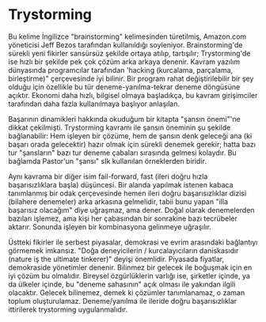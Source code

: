 # Trystorming

Bu kelime İngilizce "brainstorming" kelimesinden türetilmiş, Amazon.com yöneticisi Jeff Bezos tarafından kullanıldığı soyleniyor. Brainstorming'de sürekli yeni fikirler sansürsüz şekilde ortaya atılıp, tartışılır; Trystorming'de ise hızlı bir şekilde pek çok çözüm arka arkaya denenir. Kavram yazılım dünyasında programcılar tarafından 'hacking (kurcalama, parçalama, birleştirme)" çerçevesinde iyi bilinir. Bir program rahat değiştirilebilir bir şey olduğu için özellikle bu tür deneme-yanılma-tekrar deneme döngüsüne açıktır. Ekonomi daha hızlı, bilgisel olmaya başladıkça, bu kavram girişimciler tarafından daha fazla kullanılmaya başlıyor anlaşılan.

Başarının dinamikleri hakkında okuduğum bir kitapta "şansın önemi"'ne dikkat çekilmişti. Trystorming kavramı ile şansın öneminin şu şekilde bağlanabilir: Hem işleyen bir çözüme, hem de şansın denk geleceği ana (ki başarı orada gelecektir) hazır olmak için sürekli denemek gerekir; hatta bazı tur "şansların" bazı tur deneme çabaları sırasında gelmesi kolaydır. Bu bağlamda Pastor'un "şansı" sIk kullanılan örneklerden biridir.

Aynı kavrama bir diğer isim fail-forward, fast (ileri doğru hızla başarısızlıklara başla) düşüncesi. Bir alanda yapılmak istenen kabaca tanımlanmış bir odak çerçevesinde hemen ileri doğru başarısızlıklar dizisi (bilahere denemeler) arka arkasına gelmelidir, tabii bunu yapan "illa başarısız olacağım" diye uğraşmaz, ama dener. Doğal olarak denemelerden bazıları işlemez, ama kişi her çabasından bir sonrakine bazı tecrübeler aktarır. Sonunda işleyen bir kombinasyona gelinmeye uğraşılır.

Üstteki fikirler ile serbest piyasalar, demokrasi ve evrim arasındaki bağlantıyı görmemek imkansız. "Doğa deneyicilerin / kurcalayıcıların daniskasıdır (nature iş the ultimate tinkerer)" deyişi önemlidir. Piyasada fiyatlar, demokraside yönetimler denenir. Bilinmez bir gelecek ile boğuşmak için en iyi çözüm bu olmalıdır. Bireysel özgürlüklerin varlığı ise, şirketler içinde, ya da ülkeler içinde, bu "deneme sahasının" açık olması ile yakından ilgili olacaktır. Gelecek bilinemez, demek ki çözümler tanımlanamaz, o zaman toplum oluşturulamaz. Deneme/yanılma ile ileride doğru başarısızlıklar ittirilerek trystorming uygulanmalıdır.
